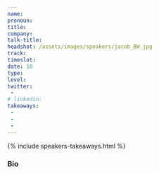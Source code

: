 ```yaml
---
name: 
pronoun: 
title: 
company: 
talk-title: 
headshot: /assets/images/speakers/jacob_BW.jpg
track: 
timeslot: 
date: 10
type: 
level: 
twitter:
 - 
# linkedin: 
takeaways:
 - 
 - 
 - 
---
```


<p></p>

{% include speakers-takeaways.html %}

<h3>Bio</h3>
<p></p>
